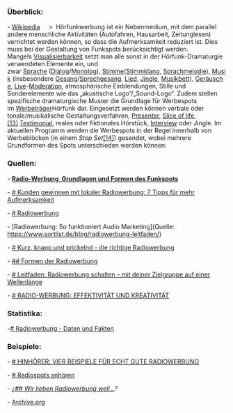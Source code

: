 ### Überblick: 
- [Wikipedia](https://de.m.wikipedia.org/wiki/Radiowerbung)
    >  Hörfunkwerbung ist ein Nebenmedium, mit dem parallel andere menschliche Aktivitäten (Autofahren, Hausarbeit, Zeitunglesen) verrichtet werden können, so dass die Aufmerksamkeit reduziert ist. Dies muss bei der Gestaltung von Funkspots berücksichtigt werden. Mangels [Visualisierbarkeit](https://de.m.wikipedia.org/wiki/Visualisierung "Visualisierung") setzt man alle sonst in der Hörfunk-Dramaturgie verwendeten Elemente ein, und zwar [Sprache](https://de.m.wikipedia.org/wiki/Sprache "Sprache") ([Dialog](https://de.m.wikipedia.org/wiki/Dialog "Dialog")/[Monolog](https://de.m.wikipedia.org/wiki/Monolog "Monolog")), [Stimme](https://de.m.wikipedia.org/wiki/Menschliche_Stimme "Menschliche Stimme")([Stimmklang](https://de.m.wikipedia.org/wiki/Stimmklang "Stimmklang"), [Sprachmelodie](https://de.m.wikipedia.org/wiki/Sprachmelodie "Sprachmelodie")), [Musik](https://de.m.wikipedia.org/wiki/Musik "Musik") (insbesondere [Gesang](https://de.m.wikipedia.org/wiki/Gesang "Gesang")/[Sprechgesang](https://de.m.wikipedia.org/wiki/Sprechgesang "Sprechgesang"), [Lied](https://de.m.wikipedia.org/wiki/Lied "Lied"), [Jingle](https://de.m.wikipedia.org/wiki/Jingle "Jingle"), [Musikbett](https://de.m.wikipedia.org/wiki/Musikbett "Musikbett")), [Geräusche](https://de.m.wikipedia.org/wiki/Ger%C3%A4usch "Geräusch"), [Live](https://de.m.wikipedia.org/wiki/Live%C3%BCbertragung "Liveübertragung")-[Moderation](https://de.m.wikipedia.org/wiki/Moderator_(Beruf) "Moderator (Beruf)"), atmosphärische Einblendungen, Stille und Sonderelemente wie das „akustische Logo“/„Sound-Logo“. Zudem stellen spezifische dramaturgische Muster die Grundlage für Werbespots im [Werbeträger](https://de.m.wikipedia.org/wiki/Werbetr%C3%A4ger "Werbeträger")Hörfunk dar. Eingesetzt werden können verbale oder tonale/musikalische Gestaltungsverfahren, [Presenter](https://de.m.wikipedia.org/wiki/Presenter "Presenter"), [Slice of life](https://de.m.wikipedia.org/wiki/Slice_of_life "Slice of life"),[[13]](https://de.m.wikipedia.org/wiki/Radiowerbung#cite_note-13) [Testimonial](https://de.m.wikipedia.org/wiki/Testimonial "Testimonial"), reales oder fiktionales Hörstück, [Interview](https://de.m.wikipedia.org/wiki/Interview "Interview") oder Jingle. Im aktuellen Programm werden die Werbespots in der Regel innerhalb von Werbeblöcken (in einem _Stop Set_[[14]](https://de.m.wikipedia.org/wiki/Radiowerbung#cite_note-14)) gesendet, wobei mehrere Grundformen des Spots unterschieden werden können:

### Quellen:
- [**Radio-Werbung   Grundlagen und Formen des Funkspots**](https://web.archive.org/web/20130325154350/http://www.frank-schaetzlein.de/texte/radiowerbung.htm)

- [# Kunden gewinnen mit lokaler Radiowerbung: 7 Tipps für mehr Aufmerksamkeit](https://www.selbststaendig.de/wissen/radiowerbung)

- [# Radiowerbung](https://www.swrmediaservices.de/radio/radiowerbung)

- [Radiowerbung: So funktioniert Audio Marketing](Quelle: https://www.sortlist.de/blog/radiowerbung-leitfaden/)

- [# Kurz, knapp und prickelnd - die richtige Radiowerbung](https://www.gruenderlexikon.de/checkliste/informieren/marketing/werbemoeglichkeiten/radiowerbung/)

- [## Formen der Radiowerbung](https://www.crossvertise.com/radiowerbung/werbeformen)

- [# Leitfaden: Radiowerbung schalten – mit deiner Zielgruppe auf einer Wellenlänge](https://dmexco.com/de/stories/leitfaden-radiowerbung-schalten-mit-deiner-zielgruppe-auf-einer-wellenlaenge/)

- [# RADIO-WERBUNG: EFFEKTIVITÄT UND KREATIVITÄT](https://www.media-lobby.de/radio/radio-werbung-effektivitaet-und-kreativitaet/)





### Statistika:
-[# Radiowerbung - Daten und Fakten](https://de.statista.com/themen/8018/radiowerbung/#topicOverview)






### Beispiele:
- [# HINHÖRER: VIER BEISPIELE FÜR ECHT GUTE RADIOWERBUNG](https://www.more-marketing.de/blog/beispiele-fuer-gute-radiowerbung)

- [# Radiospots anhören](https://www.topradiospot.de/info/radiospots-anhoeren.html)

- *¿[## Wir lieben Radiowerbung weil…](https://www.wir-lieben-radiowerbung.de/)?*

- [Archive.org](https://www.archive.org/)








